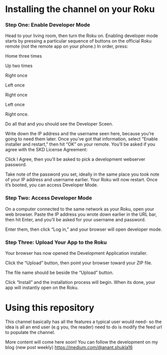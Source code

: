 # Installing the channel on your Roku

### Step One: Enable Developer Mode
Head to your living room, then turn the Roku on. Enabling developer mode starts by pressing a particular sequence of buttons on the official Roku remote (not the remote app on your phone.) In order, press:

Home three times

Up two times

Right once

Left once

Right once

Left once

Right once.

Do all that and you should see the Developer Sceen.


Write down the IP address and the username seen here, because you’re going to need them later. Once you’ve got that information, select “Enable installer and restart,” then hit “OK” on your remote. You’ll be asked if you agree with the SKD License Agreement:

Click I Agree, then you’ll be asked to pick a development webserver password.



Take note of the password you set, ideally in the same place you took note of your IP address and username earlier. Your Roku will now restart. Once it’s booted, you can access Developer Mode.

### Step Two: Access Developer Mode
On a computer connected to the same network as your Roku, open your web browser. Paste the IP address you wrote down earlier in the URL bar, then hit Enter, and you’ll be asked for your username and password.


Enter them, then click “Log in,” and your browser will open developer mode.

### Step Three: Upload Your App to the Roku
Your browser has now opened the Development Application installer.

Click the “Upload” button, then point your browser toward your ZIP file.



The file name should be beside the “Upload” button.



Click “Install” and the installation process will begin. When its done, your app will instantly open on the Roku.

# Using this repository 

This channel basically has all the features a typical user would need- so the idea is all an end user (e.g you, the reader) need to do is modify the feed url to populate the channel. 

More content will come here soon!
You can follow the development on my blog (new post weekly) https://medium.com/@anant.shukla16
